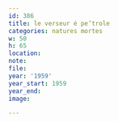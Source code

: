 ```yaml
---
id: 386
title: le verseur é pe’trole
categories: natures mortes
w: 50
h: 65
location:
note:
file:
year: '1959'
year_start: 1959
year_end:
image:

---
```

